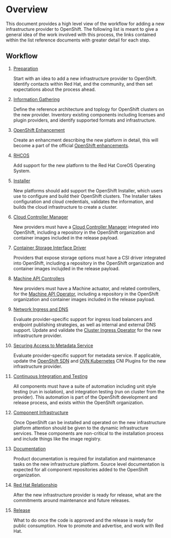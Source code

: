 # Overview

This document provides a high level view of the workflow for adding a new
infrastructure provider to OpenShift. The following list is meant to give
a general idea of the work involved with this process, the links contained
within the list reference documents with greater detail for each step.

## Workflow

1. [Preparation](../preparation)

    Start with an idea to add a new infrastructure provider to OpenShift.
    Identify contacts within Red Hat, and the community, and then set
    expectations about the process ahead.

1. [Information Gathering](../information-gathering)

    Define the reference architecture and toplogy for OpenShift clusters
    on the new provider. Inventory existing components including licenses
    and plugin providers, and identify supported formats and infrastructure.

1. [OpenShift Enhancement](../openshift-enhancement)

    Create an enhancment describing the new platform in detail, this will
    become a part of the official
    [OpenShift enhancements](https://github.com/openshift/enhancements).

1. [RHCOS](../rhcos)

    Add support for the new platform to the Red Hat CoreOS Operating System.

1. [Installer](../installer)

    New platforms should add support the OpenShift Installer, which users
    use to configure and build their OpenShift clusters. The Installer takes
    configuration and cloud credentials, validates the information, and builds
    the cloud infrastructure to create a cluster.


1. [Cloud Controller Manager](../cloud-controller-manager)

    New providers must have a
    [Cloud Controller Manager](https://kubernetes.io/docs/concepts/architecture/cloud-controller/)
    integrated into OpenShift, including a repository in the OpenShift
    organization and container images included in the release payload.

1. [Container Storage Interface Driver](../container-storage-interface-driver)

    Providers that expose storage options must have a CSI driver integrated into
    OpenShift, including a repository in the OpenShift organization and container
    images inclujded in the release payload.

1. [Machine API Controllers](../machine-api-controllers)

    New providers must have a Machine actuator, and related controllers, for
    the [Machine API Operator](https://github.com/openshift/machine-api-operator),
    including a repository in the OpenShift organization and container images
    included in the release payload.

1. [Network Ingress and DNS](../network-ingress-dns)

    Evaluate provider-specific support for ingress load balancers and endpoint
    publishing strategies, as well as internal and external DNS support.
    Update and validate the
    [Cluster Ingress Operator](https://github.com/openshift/cluster-ingress-operator)
    for the new infrastructure provider.

1. [Securing Access to Metadata Service](../networking-metadata-service)

    Evaluate provider-specific support for metadata service.
	If applicable, update the
    [OpenShift SDN](https://github.com/openshift/sdn) and 
	[OVN Kubernetes](https://github.com/openshift/ovn-kubernetes) CNI Plugins
    for the new infrastructure provider.

1. [Continuous Integration and Testing](../continuous-integration-and-testing)

    All components must have a suite of automation including unit style testing
    (run in isolation), and integration testing (run on cluster from the
    provider). This automation is part of the OpenShift development and release
    process, and exists within the OpenShift organization.

1. [Component Infrastructure](../component-infrastructure)

    Once OpenShift can be installed and operated on the new infrastructure
    platform attention should be given to the dynamic infrastructure services.
    These components are non-critical to the installation process and include
    things like the image registry.

1. [Documentation](../documentation)

    Product documentation is required for installation and maintenance tasks
    on the new infrastructure platform. Source level documentation is expected
    for all component repositories added to the OpenShift organization.

1. [Red Hat Relationship](../red-hat-relationship)

    After the new infrastructure provider is ready for release, what are the
    commitments around maintenance and future releases.

1. [Release](../release)

    What to do once the code is approved and the release is ready for public
    consumption. How to promote and advertise, and work with Red Hat.
